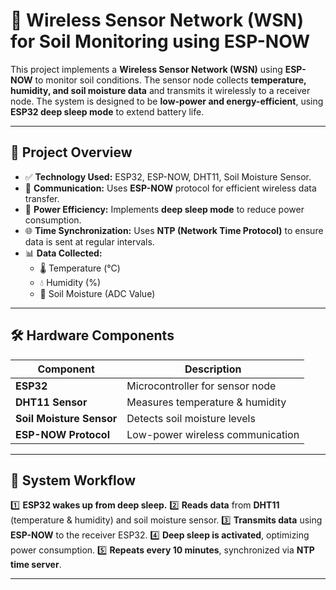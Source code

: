 # 🌱 Wireless Sensor Network (WSN) for Soil Monitoring using ESP-NOW

This project implements a **Wireless Sensor Network (WSN)** using **ESP-NOW** to monitor soil conditions. The sensor node collects **temperature, humidity, and soil moisture data** and transmits it wirelessly to a receiver node. The system is designed to be **low-power and energy-efficient**, using **ESP32 deep sleep mode** to extend battery life.

---

## 📌 Project Overview
- ✅ **Technology Used:** ESP32, ESP-NOW, DHT11, Soil Moisture Sensor.
- 📡 **Communication:** Uses **ESP-NOW** protocol for efficient wireless data transfer.
- 🔋 **Power Efficiency:** Implements **deep sleep mode** to reduce power consumption.
- 🌐 **Time Synchronization:** Uses **NTP (Network Time Protocol)** to ensure data is sent at regular intervals.
- 📊 **Data Collected:**
  - 🌡️ Temperature (°C)
  - 💧 Humidity (%)
  - 🌱 Soil Moisture (ADC Value)

---

## 🛠️ Hardware Components
| Component               | Description                       |
|-------------------------|----------------------------------|
| **ESP32**              | Microcontroller for sensor node  |
| **DHT11 Sensor**       | Measures temperature & humidity |
| **Soil Moisture Sensor** | Detects soil moisture levels   |
| **ESP-NOW Protocol**    | Low-power wireless communication |

---

## 🔄 System Workflow
1️⃣ **ESP32 wakes up from deep sleep.**
2️⃣ **Reads data** from **DHT11** (temperature & humidity) and soil moisture sensor.
3️⃣ **Transmits data** using **ESP-NOW** to the receiver ESP32.
4️⃣ **Deep sleep is activated**, optimizing power consumption.
5️⃣ **Repeats every 10 minutes**, synchronized via **NTP time server**.

---
